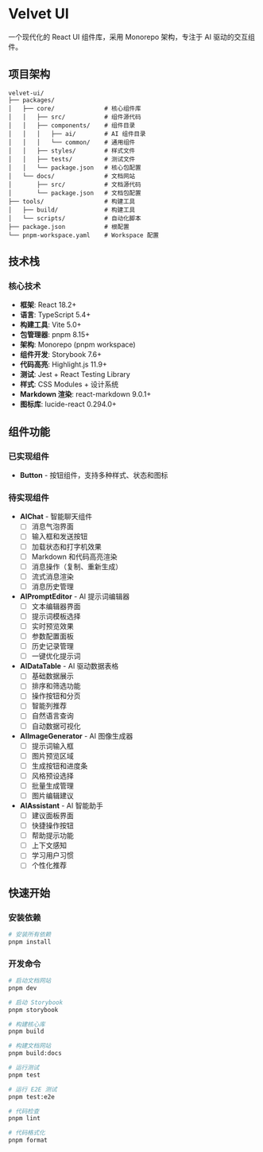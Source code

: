 # Velvet UI

一个现代化的 React UI 组件库，采用 Monorepo 架构，专注于 AI 驱动的交互组件。

## 项目架构

```
velvet-ui/
├── packages/
│   ├── core/              # 核心组件库
│   │   ├── src/           # 组件源代码
│   │   ├── components/    # 组件目录
│   │   │   ├── ai/        # AI 组件目录
│   │   │   └── common/    # 通用组件
│   │   ├── styles/        # 样式文件
│   │   ├── tests/         # 测试文件
│   │   └── package.json   # 核心包配置
│   └── docs/              # 文档网站
│       ├── src/           # 文档源代码
│       └── package.json   # 文档包配置
├── tools/                 # 构建工具
│   ├── build/             # 构建工具
│   └── scripts/           # 自动化脚本
├── package.json           # 根配置
└── pnpm-workspace.yaml    # Workspace 配置
```

## 技术栈

### 核心技术
- **框架**: React 18.2+
- **语言**: TypeScript 5.4+
- **构建工具**: Vite 5.0+
- **包管理器**: pnpm 8.15+
- **架构**: Monorepo (pnpm workspace)
- **组件开发**: Storybook 7.6+
- **代码高亮**: Highlight.js 11.9+
- **测试**: Jest + React Testing Library
- **样式**: CSS Modules + 设计系统
- **Markdown 渲染**: react-markdown 9.0.1+
- **图标库**: lucide-react 0.294.0+

## 组件功能

### 已实现组件
- **Button** - 按钮组件，支持多种样式、状态和图标

### 待实现组件
- **AIChat** - 智能聊天组件
  - [ ] 消息气泡界面
  - [ ] 输入框和发送按钮
  - [ ] 加载状态和打字机效果
  - [ ] Markdown 和代码高亮渲染
  - [ ] 消息操作（复制、重新生成）
  - [ ] 流式消息渲染
  - [ ] 消息历史管理

- **AIPromptEditor** - AI 提示词编辑器
  - [ ] 文本编辑器界面
  - [ ] 提示词模板选择
  - [ ] 实时预览效果
  - [ ] 参数配置面板
  - [ ] 历史记录管理
  - [ ] 一键优化提示词

- **AIDataTable** - AI 驱动数据表格
  - [ ] 基础数据展示
  - [ ] 排序和筛选功能
  - [ ] 操作按钮和分页
  - [ ] 智能列推荐
  - [ ] 自然语言查询
  - [ ] 自动数据可视化

- **AIImageGenerator** - AI 图像生成器
  - [ ] 提示词输入框
  - [ ] 图片预览区域
  - [ ] 生成按钮和进度条
  - [ ] 风格预设选择
  - [ ] 批量生成管理
  - [ ] 图片编辑建议

- **AIAssistant** - AI 智能助手
  - [ ] 建议面板界面
  - [ ] 快捷操作按钮
  - [ ] 帮助提示功能
  - [ ] 上下文感知
  - [ ] 学习用户习惯
  - [ ] 个性化推荐

## 快速开始

### 安装依赖

```bash
# 安装所有依赖
pnpm install
```

### 开发命令

```bash
# 启动文档网站
pnpm dev

# 启动 Storybook
pnpm storybook

# 构建核心库
pnpm build

# 构建文档网站
pnpm build:docs

# 运行测试
pnpm test

# 运行 E2E 测试
pnpm test:e2e

# 代码检查
pnpm lint

# 代码格式化
pnpm format
```
